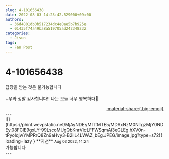 ```yaml
---
slug: 4-101656438
date: 2022-08-03 14:23:42.529000+09:00
authors:
  - 36d4801db0b517234dc4e0ae5b7b925e
  - 01435f74a49ba8a519705ad242348232
categories:
  - Jisun
tags:
  - Fan Post
---
```


# 4-101656438

<div class="post-container" markdown="1">
<div class="content-container md-sidebar__scrollwrap" markdown="1">

답장을 받는 것은 불가능합니다<br><br>+우와 정말 감사합니다!! 나는 오늘 너무 행복하다🥰

</div>
</div>

<div style="text-align: right;" markdown="1">
<a href="https://weverse.io/fromis9/fanpost/4-101656438" style="text-align: right;">:material-share:{.big-emoji}</a>
</div>
---

<div class="comments-container md-sidebar__scrollwrap" markdown="1">
<div class="comment" markdown="1">
<div class='id-container' markdown="1">
![](https://phinf.wevpstatic.net/MjAyNDEyMTlfMTE5/MDAxNzM0NTgzMjY0NDEy.08FClE9gxLY-99LscoMUgQbKnrVicLFFWSqmAi3eGLEg.hXV0n-tPyoIqjwYMPRrQ8Zn9aHvy3-B2llL4LWAZ_bEg.JPEG/image.jpg?type=s72){ loading=lazy }
**<span class="artist">지선</span>** <small>Aug 03 2022, 14:24</small><br>
</div>
<div class='comment-body' markdown="1">
가능합니다
</div>
</div>
</div>
---
